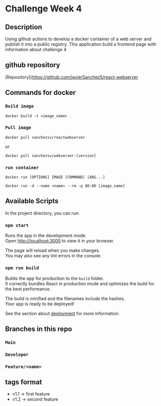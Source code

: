 # Challenge Week 4

## **Description**
Using github actions to develop a docker container of a web server and publish it into a public registry. This application build a frontend page with information about challenge 4

## github repository
[Repository](https://github.com/javierSanchez5/react-webserver

## Commands for docker

### `Build image`
`docker build -t <image_name> .`

### `Pull image`

`docker pull sanchezsv/reactwebserver`

or 

`docker pull sanchezsv/webserver:[version]`

### `run container`

`docker run [OPTIONS] IMAGE [COMMAND] [ARG...]`

`docker run -d --name <name> --rm -p 80:80 [image_name]`

## Available Scripts

In the project directory, you can run:

### `npm start`

Runs the app in the development mode.\
Open [http://localhost:3000](http://localhost:3000) to view it in your browser.

The page will reload when you make changes.\
You may also see any lint errors in the console.

### `npm run build`

Builds the app for production to the `build` folder.\
It correctly bundles React in production mode and optimizes the build for the best performance.

The build is minified and the filenames include the hashes.\
Your app is ready to be deployed!

See the section about [deployment](https://facebook.github.io/create-react-app/docs/deployment) for more information.

## Branches in this repo

### `Main`

### `Developer`

### `Feature/<name>`

## tags format
- v1.1 &rarr; first feature
- v1.2 &rarr; second feature
